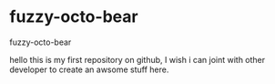 fuzzy-octo-bear
===============

 fuzzy-octo-bear
 
 hello this is my first repository on github, I wish i can joint with other developer to create an awsome stuff here.
